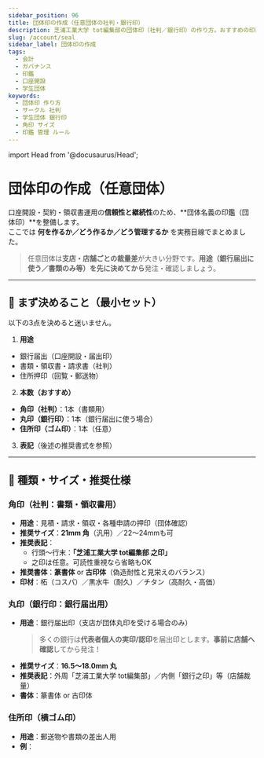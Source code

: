 ```yaml
---
sidebar_position: 96
title: 団体印の作成（任意団体の社判・銀行印）
description: 芝浦工業大学 tot編集部の団体印（社判／銀行印）の作り方。おすすめの印面表記・サイズ・書体・版下データ仕様、発注フロー、管理ルール、電話スクリプト、捺印見本テンプレ付き。
slug: /account/seal
sidebar_label: 団体印の作成
tags:
  - 会計
  - ガバナンス
  - 印鑑
  - 口座開設
  - 学生団体
keywords:
  - 団体印 作り方
  - サークル 社判
  - 学生団体 銀行印
  - 角印 サイズ
  - 印鑑 管理 ルール
---
```


import Head from '@docusaurus/Head';

<Head>
  <link rel="canonical" href="https://tot-book.vercel.app/docs/account/seal" />
  <script type="application/ld+json">
    {JSON.stringify({
      "@context": "https://schema.org",
      "@type": "HowTo",
      "name": "団体印の作成（任意団体の社判・銀行印）",
      "description": "芝浦工業大学 tot編集部の団体印（社判／銀行印）の作り方。おすすめの印面表記・サイズ・書体・版下データ仕様、発注フロー、管理ルール、電話スクリプト、捺印見本テンプレ付き。",
      "inLanguage": "ja",
      "url": "https://tot-book.vercel.app/docs/account/seal",
      "publisher": {
        "@type": "Organization",
        "name": "芝浦工業大学 tot 編集部",
        "url": "https://tot-book.vercel.app/",
        "logo": {"@type":"ImageObject","url":"https://tot-book.vercel.app/img/logo.png"}
      },
      "step": [
        {"@type":"HowToStep","name":"要件を決める（用途・本数・表記）"},
        {"@type":"HowToStep","name":"版下データと書体を選ぶ"},
        {"@type":"HowToStep","name":"印材・サイズを決定"},
        {"@type":"HowToStep","name":"店舗に事前確認・見積・校正"},
        {"@type":"HowToStep","name":"受領後に捺印見本と管理台帳を作成"}
      ]
    })}
  </script>
</Head>

# 団体印の作成（任意団体）

口座開設・契約・領収書運用の**信頼性と継続性**のため、**団体名義の印鑑（団体印）**を整備します。  
ここでは **何を作るか／どう作るか／どう管理するか** を実務目線でまとめました。

> 任意団体は**支店・店舗ごとの裁量差**が大きい分野です。**用途（銀行届出に使う／書類のみ等）を先に決めてから**発注・確認しましょう。

---

## 🔧 まず決めること（最小セット）

以下の3点を決めると迷いません。

1) **用途**  
- 銀行届出（口座開設・届出印）  
- 書類・領収書・請求書（社判）  
- 住所押印（回覧・郵送物）

2) **本数（おすすめ）**  
- **角印（社判）**：1本（書類用）  
- **丸印（銀行印）**：1本（銀行届出に使う場合）  
- **住所印（ゴム印）**：1本（任意）

3) **表記**（後述の推奨書式を参照）

---

## 🧱 種類・サイズ・推奨仕様

### 角印（社判：書類・領収書用）
- **用途**：見積・請求・領収・各種申請の押印（団体確認）
- **推奨サイズ**：**21mm 角**（汎用）／22〜24mmも可  
- **推奨表記**：  
  - 行頭〜行末：**「芝浦工業大学 tot編集部 之印」**  
  - 之印は任意。可読性重視なら省略もOK
- **推奨書体**：**篆書体** or **古印体**（偽造耐性と見栄えのバランス）
- **印材**：柘（コスパ）／黒水牛（耐久）／チタン（高耐久・高価）

### 丸印（銀行印：銀行届出用）
- **用途**：銀行届出印（支店が団体丸印を受ける場合のみ）  
  > 多くの銀行は**代表者個人の実印/認印**を届出印とします。**事前に店舗へ確認**してから発注！
- **推奨サイズ**：**16.5〜18.0mm 丸**  
- **推奨表記**：外周「芝浦工業大学 tot編集部」／内側「銀行之印」等（店舗裁量）
- **書体**：篆書体 or 古印体

### 住所印（横ゴム印）
- **用途**：郵送物や書類の差出人用  
- **例**：  
